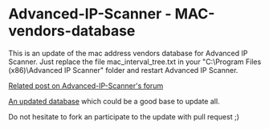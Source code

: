 # Advanced-IP-Scanner - MAC-vendors-database
This is an update of the mac address vendors database for Advanced IP Scanner.
Just replace the file mac_interval_tree.txt in your "C:\Program Files (x86)\Advanced IP Scanner" folder and restart Advanced IP Scanner.


[Related post on Advanced-IP-Scanner's forum](https://radmin-club.com/advanced-ip-scanner/bug-with-cache-when-using-portable-mode1/)

[An updated database](https://maclookup.app/downloads/csv-database) which could be a good base to update all.

Do not hesitate to fork an participate to the update with pull request ;)
